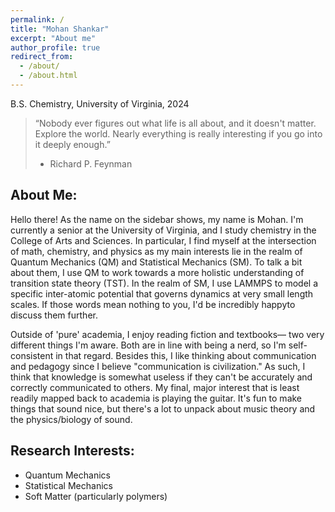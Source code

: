 ```yaml
---
permalink: /
title: "Mohan Shankar"
excerpt: "About me"
author_profile: true
redirect_from: 
  - /about/
  - /about.html
---
```


B.S. Chemistry, University of Virginia, 2024

> “Nobody ever figures out what life is all about, and it doesn't matter. Explore the world. Nearly everything is really interesting if you go into it deeply enough.”
> - Richard P. Feynman

## About Me:

Hello there! As the name on the sidebar shows, my name is Mohan. I'm currently a senior at the University of Virginia, and I study chemistry in the College of Arts and Sciences. In particular, I find myself at the intersection of math, chemistry, and physics as my main interests lie in the realm of Quantum Mechanics (QM) and Statistical Mechanics (SM). To talk a bit about them, I use QM to work towards a more holistic understanding of transition state theory (TST). In the realm of SM, I use LAMMPS to model a specific inter-atomic potential that governs dynamics at very small length scales. If those words mean nothing to you, I'd be incredibly happyto discuss them further.

Outside of 'pure' academia, I enjoy reading fiction and textbooks— two very different things I'm aware. Both are in line with being a nerd, so I'm self-consistent in that regard. Besides this, I like thinking about communication and pedagogy since I believe "communication is civilization." As such, I think that knowledge is somewhat useless if they can't be accurately and correctly communicated to others. My final, major interest that is least readily mapped back to academia is playing the guitar. It's fun to make things that sound nice, but there's a lot to unpack about music theory and the physics/biology of sound. 

## Research Interests:
* Quantum Mechanics
* Statistical Mechanics
* Soft Matter (particularly polymers)

